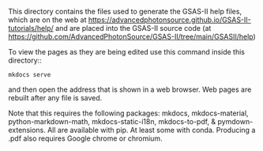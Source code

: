 This directory contains the files used to generate the GSAS-II help
files, which are on the web at
https://advancedphotonsource.github.io/GSAS-II-tutorials/help/ and are
placed into the GSAS-II source code (at
https://github.com/AdvancedPhotonSource/GSAS-II/tree/main/GSASII/help) 

To view the pages as they are being edited use this command inside
this directory::

    mkdocs serve
    
and then open the address that is shown in a web browser. Web pages
are rebuilt after any file is saved. 

Note that this requires the following packages: mkdocs,
          mkdocs-material, python-markdown-math, mkdocs-static-i18n, 
          mkdocs-to-pdf, & pymdown-extensions. All are available with
          pip. At least some with conda. Producing a .pdf also requires
          Google chrome or chromium. 
